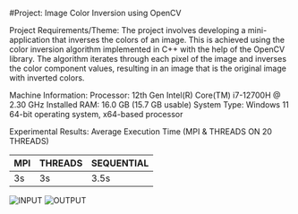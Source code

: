 #Project: Image Color Inversion using OpenCV

Project Requirements/Theme: The project involves developing a mini-application that inverses the colors of an image. This is achieved using the color inversion algorithm implemented in C++ with the help of the OpenCV library. The algorithm iterates through each pixel of the image and inverses the color component values, resulting in an image that is the original image with inverted colors.

Machine Information: Processor: 12th Gen Intel(R) Core(TM) i7-12700H @ 2.30 GHz Installed RAM: 16.0 GB (15.7 GB usable) System Type: Windows 11 64-bit operating system, x64-based processor

Experimental Results: 
Average Execution Time (MPI & THREADS ON 20 THREADS)

| MPI | THREADS | SEQUENTIAL |
| --- | ------- | ---------- |
| 3s  | 3s      | 3.5s       |


![INPUT](APD_PROJECT_MPI/input.jpg)
![OUTPUT](APD_PROJECT_MPI/inverted_image.jpg)


